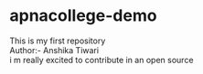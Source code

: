 # apnacollege-demo
This is my first repository
<br>
Author:- Anshika Tiwari
<br>
i m really excited to contribute in an open source
